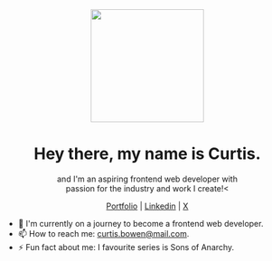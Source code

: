 <div align="center"><img width="200px" src="https://i.imgur.com/Ak3aX4i.png"></div>
<h1 align="center">Hey there, my name is Curtis.</h1>
<p align="center">and I'm an aspiring frontend web developer with </br> passion for the industry and work I create!<</p>
<p align="center"><a href="https://curtisbowen.xyz/">Portfolio</a> | <a href="https://www.linkedin.com/in/curtisbowen/">Linkedin</a> | <a href="#">X</a></p>

- 🌱 I'm currently on a journey to become a frontend web developer.
- 📫 How to reach me: curtis.bowen@mail.com.
- ⚡ Fun fact about me: I favourite series is Sons of Anarchy.
